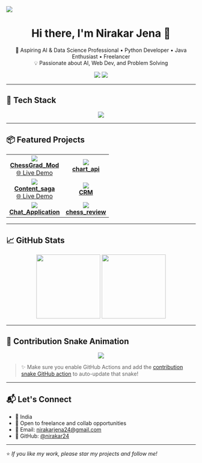 <!-- Profile Banner -->
<img src="https://readme-typing-svg.herokuapp.com/?lines=Aspiring+AI+%26+Data+Science+Professional;Python+Developer;Freelancer;Java+Enthusiast;&center=true&width=1000&height=80&color=FF6F61&vCenter=true&size=25" align="center"/>

<h1 align="center">Hi there, I'm Nirakar Jena 👋</h1>
<p align="center">
  🚀 Aspiring AI & Data Science Professional • Python Developer • Java Enthusiast • Freelancer<br/>
  💡 Passionate about AI, Web Dev, and Problem Solving
</p>

<p align="center">
  <a href="https://github.com/nirakar24"><img src="https://img.shields.io/github/followers/nirakar24?label=Follow&style=social" /></a>
  <a href="https://github.com/nirakar24?tab=repositories"><img src="https://img.shields.io/github/stars/nirakar24?label=Stars&style=social" /></a>
</p>

---

## 🚀 Tech Stack

<p align="center">
  <img src="https://skillicons.dev/icons?i=python,java,cpp,html,css,tailwind,bootstrap,typescript,react" />
</p>

---

## 📦 Featured Projects

<table>
  <tr>
    <td align="center">
      <a href="https://github.com/nirakar24/ChessGrad_Mod">
        <img src="https://github-readme-stats.vercel.app/api/pin/?username=nirakar24&repo=ChessGrad_Mod&theme=radical" />
        <br><b>ChessGrad_Mod</b>
      </a>
      <br/><a href="https://chess-grad-mod.vercel.app">🌐 Live Demo</a>
    </td>
    <td align="center">
      <a href="https://github.com/nirakar24/chart_api">
        <img src="https://github-readme-stats.vercel.app/api/pin/?username=nirakar24&repo=chart_api&theme=radical" />
        <br><b>chart_api</b>
      </a>
    </td>
  </tr>
  <tr>
    <td align="center">
      <a href="https://github.com/nirakar24/Content_saga">
        <img src="https://github-readme-stats.vercel.app/api/pin/?username=nirakar24&repo=Content_saga&theme=radical" />
        <br><b>Content_saga</b>
      </a>
      <br/><a href="https://content-saga.vercel.app">🌐 Live Demo</a>
    </td>
    <td align="center">
      <a href="https://github.com/nirakar24/CRM">
        <img src="https://github-readme-stats.vercel.app/api/pin/?username=nirakar24&repo=CRM&theme=radical" />
        <br><b>CRM</b>
      </a>
    </td>
  </tr>
  <tr>
    <td align="center">
      <a href="https://github.com/nirakar24/Chat_Application">
        <img src="https://github-readme-stats.vercel.app/api/pin/?username=nirakar24&repo=Chat_Application&theme=radical" />
        <br><b>Chat_Application</b>
      </a>
    </td>
    <td align="center">
      <a href="https://github.com/nirakar24/chess_review">
        <img src="https://github-readme-stats.vercel.app/api/pin/?username=nirakar24&repo=chess_review&theme=radical" />
        <br><b>chess_review</b>
      </a>
    </td>
  </tr>
</table>

---

## 📈 GitHub Stats

<p align="center">
  <img src="https://github-readme-stats.vercel.app/api?username=nirakar24&show_icons=true&theme=radical&count_private=true" height="170">
  <img src="https://github-readme-stats.vercel.app/api/top-langs/?username=nirakar24&layout=compact&theme=radical" height="170">
</p>

---

## 🐍 Contribution Snake Animation

<p align="center">
  <img src="https://raw.githubusercontent.com/nirakar24/nirakar24/output/github-contribution-grid-snake.svg" />
</p>

> ✨ Make sure you enable GitHub Actions and add the [contribution snake GitHub action](https://github.com/Platane/snk) to auto-update that snake!

---

## 📬 Let's Connect

- 📍 India  
- 💬 Open to freelance and collab opportunities  
- 📧 Email: [nirakarjena24@gmail.com](mailto:jenashubham@gmail.com)  
- 🔗 GitHub: [@nirakar24](https://github.com/nirakar24)

---

⭐ *If you like my work, please star my projects and follow me!*

